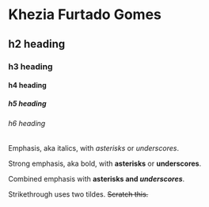 # Khezia Furtado Gomes
## h2 heading
### h3 heading
#### h4 heading
##### h5 heading
###### h6 heading


Emphasis, aka italics, with *asterisks* or _underscores_.

Strong emphasis, aka bold, with **asterisks** or __underscores__.

Combined emphasis with **asterisks and _underscores_**.

Strikethrough uses two tildes. ~~Scratch this.~~
